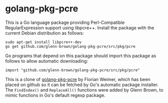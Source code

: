 golang-pkg-pcre
===============

This is a Go language package providing Perl-Compatible RegularExpression
support using libpcre++.  Install the package with the current Debian
distribution as follows:

    sudo apt-get install libpcre++-dev
    go get github.com/glenn-brown/golang-pkg-pcre/src/pkg/pcre

Go programs that depend on this package should import this package as
follows to allow automatic downloading:

    import "github.com/glenn-brown/golang-pkg-pcre/src/pkg/pcre"

This is a clone of
[golang-pkg-pcre](http://git.enyo.de/fw/debian/golang-pkg-pcre.git)
by Florian Weimer, which has been placed on github so it can be fetched by
Go's automatic package installer.  The `FindIndex()` and `ReplaceAll()`
functions were added by Glenn Brown, to mimic functions in Go's default
regexp package.
